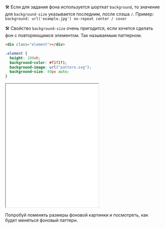 🛠 Если для задания фона используется шорткат `background`, то значение для `background-size` указывается последним, после слэша `/`. Пример: `background: url('example.jpg') no-repeat center / cover`

🛠 Свойство `background-size` очень пригодится, если хочется сделать фон с повторяющимся элементом. Так называемым паттерном.

```html
<div class="element"></div>
```

```css
.element {
  height: 100vh;
  background-color: #f1f1f1;
  background-image: url("pattern.svg");
  background-size: 40px auto;
}
```

<iframe title="Паттерн на фоне" src="../demos/pattern/" height="400" sandbox></iframe>

Попробуй поменять размеры фоновой картинки и посмотреть, как будет меняться фоновый паттерн.
